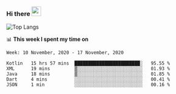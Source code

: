 ### Hi there <a href="https://www.gautamkrishnar.com/"><img src="https://media.giphy.com/media/hvRJCLFzcasrR4ia7z/giphy.gif" width="25px"></a>

![Top Langs](https://github-readme-stats.vercel.app/api/top-langs/?username=charlie-captain&layout=compact)

📊 **This week I spent my time on**

<!--START_SECTION:waka-->
```text
Week: 10 November, 2020 - 17 November, 2020

Kotlin   15 hrs 57 mins  ████████████████████████░   95.55 % 
XML      19 mins         ▒░░░░░░░░░░░░░░░░░░░░░░░░   01.93 % 
Java     18 mins         ▒░░░░░░░░░░░░░░░░░░░░░░░░   01.85 % 
Dart     4 mins          ░░░░░░░░░░░░░░░░░░░░░░░░░   00.41 % 
JSON     1 min           ░░░░░░░░░░░░░░░░░░░░░░░░░   00.16 % 
```
<!--END_SECTION:waka-->
